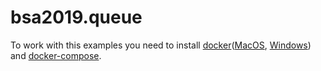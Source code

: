 # bsa2019.queue

To work with this examples you need to install [docker](https://docs.docker.com/install/linux/docker-ce/ubuntu/)([MacOS](https://docs.docker.com/docker-for-mac/install/), [Windows](https://docs.docker.com/docker-for-windows/install/)) and [docker-compose](https://docs.docker.com/compose/install/).


